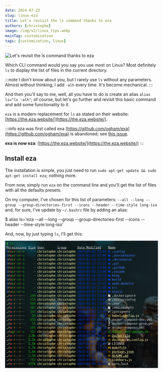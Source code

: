 ```yaml
---
date: 2024-07-23
slug: linux-eza
title: Let's revisit the ls command thanks to eza
authors: [christophe]
image: /img/v2/linux_tips.webp
mainTag: customization
tags: [customization, linux]
---
```

![Let's revisit the ls command thanks to eza](/img/v2/linux_tips.webp)

Which CLI command would you say you use most on Linux? Most definitely `ls` to display the list of files in the current directory.

:::note I don't know about you, but I rarely use `ls` without any parameters. Almost without thinking, I add `-alh` every time. It's become mechanical.
:::

And then you'll say to me, well, all you have to do is create an alias `alias ls="ls -alh"`; of course, but let's go further and revisit this basic command and add some functionality to it.

<!-- truncate -->

`eza` is a modern replacement for `ls` as stated on their website: [https://the.eza.website/](https://the.eza.website/).

:::info eza was first called exa
[https://github.com/ogham/exa](https://github.com/ogham/exa) is abandoned; see [this issue](https://github.com/ogham/exa/issues/1243).

**exa is now eza**: [https://the.eza.website/](https://the.eza.website/)
:::

## Install eza

The installation is simple, you just need to run `sudo apt-get update && sudo apt-get install eza`; nothing more.

From now, simply run `eza` on the command line and you'll get the list of files with all the defaults presets.

On my computer, I've chosen for this list of parameters: `--all --long --group --group-directories-first --icons --header --time-style long-iso` and, for sure, I've update by `~/.bashrc` file by adding an alias:

<Terminal>
$ alias ls='eza --all --long --group --group-directories-first --icons --header --time-style long-iso'
</Terminal>

And, now, by just typing `ls`, I'll get this:

![eza](./images/eza.png)
